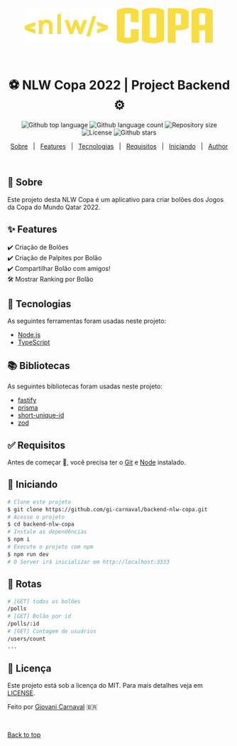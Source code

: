 <div align="center" id="top"> 
  <img src="https://github.com/gi-carnaval/frontend-nlw-copa/blob/master/src/assets/logo.svg" alt="NLW COPA" />

  &#xa0;

</div>

<h1 align="center">⚽️ NLW Copa 2022 | Project Backend ⚙️</h1>

<p align="center">
  <img alt="Github top language" src="https://img.shields.io/github/languages/top/gi-carnaval/backend-nlw-copa?color=56BEB8">
  <img alt="Github language count" src="https://img.shields.io/github/languages/count/gi-carnaval/backend-nlw-copa?color=56BEB8">
  <img alt="Repository size" src="https://img.shields.io/github/repo-size/gi-carnaval/backend-nlw-copa?color=56BEB8">
  <img alt="License" src="https://img.shields.io/github/license/gi-carnaval/backend-nlw-copa?color=56BEB8">
  <img alt="Github stars" src="https://img.shields.io/github/stars/gi-carnaval/backend-nlw-copa?color=56BEB8" />
</p>

<p align="center">
  <a href="#dart-sobre">Sobre</a> &#xa0; | &#xa0; 
  <a href="#sparkles-features">Features</a> &#xa0; | &#xa0;
  <a href="#rocket-tecnologias">Tecnologias</a> &#xa0; | &#xa0;
  <a href="#white_check_mark-requisitos">Requisitos</a> &#xa0; | &#xa0;
  <a href="#checkered_flag-iniciando">Iniciando</a> &#xa0; | &#xa0;
  <!--<a href="#memo-licença">Licença</a> &#xa0; | &#xa0;-->
  <a href="https://github.com/gi-carnaval" target="_blank">Author</a>
</p>

<br>

## :dart: Sobre ##

Este projeto desta NLW Copa é um aplicativo para criar bolões dos Jogos da Copa do Mundo Qatar 2022.

## :sparkles: Features ##

:heavy_check_mark: Criação de Bolões\
:heavy_check_mark: Criação de Palpites por Bolão\
:heavy_check_mark: Compartilhar Bolão com amigos!\
:hammer_and_wrench: Mostrar Ranking por Bolão

## :rocket: Tecnologias ##

As seguintes ferramentas foram usadas neste projeto:

- [Node.js](https://nodejs.org/en/)
- [TypeScript](https://www.typescriptlang.org/)

## 📚️ Bibliotecas ##

As seguintes bibliotecas foram usadas neste projeto:

- [fastify]()
- [prisma]()
- [short-unique-id]()
- [zod]()

## :white_check_mark: Requisitos ##

Antes de começar :checkered_flag:, você precisa ter o [Git](https://git-scm.com) e [Node](https://nodejs.org/en/) instalado.

## :checkered_flag: Iniciando ##

```bash
# Clone este projeto
$ git clone https://github.com/gi-carnaval/backend-nlw-copa.git
# Acesse o projeto
$ cd backend-nlw-copa
# Instale as dependências
$ npm i
# Execute o projeto com npm
$ npm run dev
# O Server irá inicializar em http://localhost:3333
```

## 🔗 Rotas ##

```bash
# [GET] todos os bolões
/polls
# [GET] Bolão por id
/polls/:id
# [GET] Contagem de usuários
/users/count
...
```

## :memo: Licença ##


Este projeto está sob a licença do MIT. Para mais detalhes veja em [LICENSE](LICENSE.md).


Feito por <a href="https://github.com/gi-carnaval" target="_blank">Giovani Carnaval</a> 🇧🇷


&#xa0;

<a href="#top">Back to top</a>
